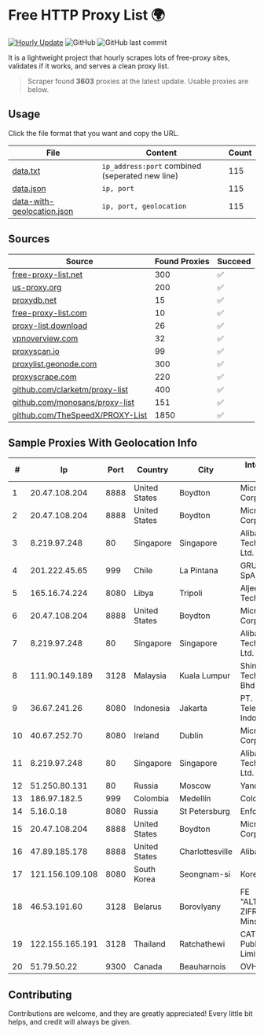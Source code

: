 
# Free HTTP Proxy List 🌍

[![Hourly Update](https://github.com/mertguvencli/http-proxy-list/actions/workflows/main.yml/badge.svg?branch=main)](https://github.com/mertguvencli/http-proxy-list/actions/workflows/main.yml)
![GitHub](https://img.shields.io/github/license/mertguvencli/http-proxy-list)
![GitHub last commit](https://img.shields.io/github/last-commit/mertguvencli/http-proxy-list)

It is a lightweight project that hourly scrapes lots of free-proxy sites, validates if it works, and serves a clean proxy list.


> Scraper found **3603** proxies at the latest update. Usable proxies are below.

## Usage

Click the file format that you want and copy the URL.


|File|Content|Count|
|----|-------|-----|
|[data.txt](https://raw.githubusercontent.com/mertguvencli/http-proxy-list/main/proxy-list/data.txt)|`ip_address:port` combined (seperated new line)|115|
|[data.json](https://raw.githubusercontent.com/mertguvencli/http-proxy-list/main/proxy-list/data.json)|`ip, port`|115|
|[data-with-geolocation.json](https://raw.githubusercontent.com/mertguvencli/http-proxy-list/main/proxy-list/data-with-geolocation.json)|`ip, port, geolocation`|115|

## Sources

|Source|Found Proxies|Succeed|
|------|-------------|-------|
|[free-proxy-list.net](https://free-proxy-list.net)|300|✅|
|[us-proxy.org](https://www.us-proxy.org)|200|✅|
|[proxydb.net](http://proxydb.net)|15|✅|
|[free-proxy-list.com](https://free-proxy-list.com/?page=&port=&type%5B%5D=http&type%5B%5D=https&up_time=0&search=Search)|10|✅|
|[proxy-list.download](https://www.proxy-list.download/HTTP)|26|✅|
|[vpnoverview.com](https://vpnoverview.com/privacy/anonymous-browsing/free-proxy-servers)|32|✅|
|[proxyscan.io](https://www.proxyscan.io)|99|✅|
|[proxylist.geonode.com](https://proxylist.geonode.com/api/proxy-list?limit=300&page=1&sort_by=lastChecked&sort_type=desc&protocols=http,https)|300|✅|
|[proxyscrape.com](https://api.proxyscrape.com/v2/?request=displayproxies&protocol=http&timeout=10000&country=all&ssl=all&anonymity=all)|220|✅|
|[github.com/clarketm/proxy-list](https://raw.githubusercontent.com/clarketm/proxy-list/master/proxy-list-raw.txt)|400|✅|
|[github.com/monosans/proxy-list](https://raw.githubusercontent.com/monosans/proxy-list/main/proxies/http.txt)|151|✅|
|[github.com/TheSpeedX/PROXY-List](https://raw.githubusercontent.com/TheSpeedX/PROXY-List/master/http.txt)|1850|✅|


## Sample Proxies With Geolocation Info

|#|Ip|Port|Country|City|Internet Service Provider|
|-|--|----|-------|----|-------------------------|
|1|20.47.108.204|8888|United States|Boydton|Microsoft Corporation|
|2|20.47.108.204|8888|United States|Boydton|Microsoft Corporation|
|3|8.219.97.248|80|Singapore|Singapore|Alibaba (US) Technology Co., Ltd.|
|4|201.222.45.65|999|Chile|La Pintana|GRUPO ULLOA SpA|
|5|165.16.74.224|8080|Libya|Tripoli|Aljeel Aljadeed Technology|
|6|20.47.108.204|8888|United States|Boydton|Microsoft Corporation|
|7|8.219.97.248|80|Singapore|Singapore|Alibaba (US) Technology Co., Ltd.|
|8|111.90.149.189|3128|Malaysia|Kuala Lumpur|Shinjiru Technology Sdn Bhd|
|9|36.67.241.26|8080|Indonesia|Jakarta|PT. Telekomunikasi Indonesia|
|10|40.67.252.70|8080|Ireland|Dublin|Microsoft Corporation|
|11|8.219.97.248|80|Singapore|Singapore|Alibaba (US) Technology Co., Ltd.|
|12|51.250.80.131|80|Russia|Moscow|Yandex.Cloud LLC|
|13|186.97.182.5|999|Colombia|Medellín|Colombia Móvil|
|14|5.16.0.18|8080|Russia|St Petersburg|Enforta-MSK|
|15|20.47.108.204|8888|United States|Boydton|Microsoft Corporation|
|16|47.89.185.178|8888|United States|Charlottesville|Alibaba.com LLC|
|17|121.156.109.108|8080|South Korea|Seongnam-si|Korea Telecom|
|18|46.53.191.60|3128|Belarus|Borovlyany|FE "ALTERNATIVNAYA ZIFROVAYA SET" Minsk|
|19|122.155.165.191|3128|Thailand|Ratchathewi|CAT Telecom Public Company Limited|
|20|51.79.50.22|9300|Canada|Beauharnois|OVH SAS|



## Contributing

Contributions are welcome, and they are greatly appreciated! Every
little bit helps, and credit will always be given.

